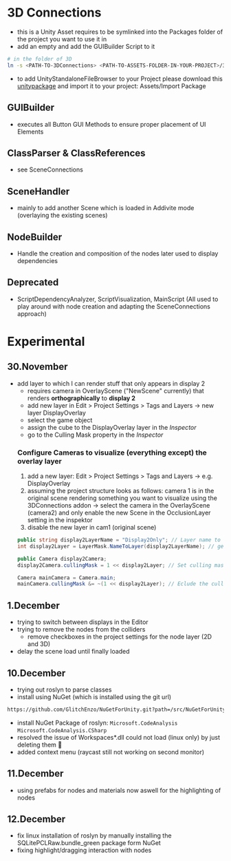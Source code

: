 # 3D Connections
- this is a Unity Asset requires to be symlinked into the Packages folder of the project you want to use it in
- add an empty and add the GUIBuilder Script to it
```bash
# in the folder of 3D
ln -s <PATH-TO-3DConnections> <PATH-TO-ASSETS-FOLDER-IN-YOUR-PROJECT>/3DConnections
```
- to add UnityStandaloneFileBrowser to your Project please download this [unitypackage](https://github.com/gkngkc/UnityStandaloneFileBrowser) and import it to your project: Assets/Import Package

## GUIBuilder
- executes all Button GUI Methods to ensure proper placement of UI Elements

## ClassParser & ClassReferences
- see SceneConnections

## SceneHandler
- mainly to add another Scene which is loaded in Addivite mode (overlaying the existing scenes)

## NodeBuilder
- Handle the creation and composition of the nodes later used to display dependencies

## Deprecated
- ScriptDependencyAnalyzer, ScriptVisualization, MainScript (All used to play around with node creation and adapting the SceneConnections approach)
# Experimental

## 30.November
- add layer to which I can render stuff that only appears in display 2
  - requires camera in OverlayScene ("NewScene" currently) that renders **orthographically** to **display 2**
  - add new layer in Edit > Project Settings > Tags and Layers -> new layer DisplayOverlay
  - select the game object
  - assign the cube to the DisplayOverlay layer in the _Inspector_
  - go to the Culling Mask property in the _Inspector_
  ### Configure Cameras to visualize (everything except) the overlay layer
  1. add a new layer: Edit > Project Settings > Tags and Layers -> e.g. DisplayOverlay
  2. assuming the project structure looks as follows: camera 1 is in the original scene rendering something you want to visualize using the 3DConnections addon -> select the camera in the OverlayScene (camera2) and only enable the new Scene in the OcclusionLayer setting in the inspektor
  3. disable the new layer in cam1 (original scene)
  ```csharp
  public string display2LayerName = "Display2Only"; // Layer name to use
  int display2Layer = LayerMask.NameToLayer(display2LayerName); // get the layer index for the specified layer name
  
  public Camera display2Camera;
  display2Camera.cullingMask = 1 << display2Layer; // Set culling mask to include only the layer```
  
  Camera mainCamera = Camera.main;
  mainCamera.cullingMask &= ~(1 << display2Layer); // Eclude the culling mask layer from the main camera
  
## 1.December
- trying to switch between displays in the Editor
- trying to remove the nodes from the colliders
  - remove checkboxes in the project settings for the node layer (2D and 3D)
- delay the scene load until finally loaded

## 10.December
- trying out roslyn to parse classes
- install using NuGet (which is installed using the git url)
```bash
https://github.com/GlitchEnzo/NuGetForUnity.git?path=/src/NuGetForUnity
```
- install NuGet Package of roslyn: `Microsoft.CodeAnalysis` `Microsoft.CodeAnalysis.CSharp`
- resolved the issue of Workspaces*.dll could not load (linux only) by just deleting them 🙈
- added context menu (raycast still not working on second monitor)
## 11.December
- using prefabs for nodes and materials now aswell for the highlighting of nodes
## 12.December
- fix linux installation of roslyn by manually installing the SQLitePCLRaw.bundle_green package form NuGet
- fixing highlight/dragging interaction with nodes